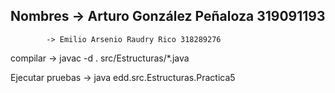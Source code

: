 ## Nombres -> Arturo González Peñaloza 319091193
         	-> Emilio Arsenio Raudry Rico 318289276

compilar -> javac -d . src/Estructuras/*.java

Ejecutar pruebas -> java edd.src.Estructuras.Practica5
